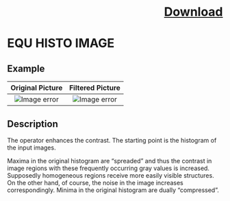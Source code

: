# <p align="right"><a class="github-button" aria-label="Download ntkme/github-buttons on GitHub" href="https://github.com/Balluff-BVS/halconscripts/raw/master/Filters/Enhacement/enhancement_filters.zip" data-icon="octicon-cloud-download">Download</a></p>

EQU HISTO IMAGE
==========

## Example

Original Picture             | Filtered Picture
:-------------------------:|:-------------------------:
![Image error](https://github.com/Balluff-BVS/halconscripts/blob/master/Filters/Enhacement/EquHistoImage/original.png?raw=true)  |  ![Image error](https://github.com/Balluff-BVS/halconscripts/blob/master/Filters/Enhacement/EquHistoImage/equ_histo_image.png?raw=true)

Description
----------

The operator enhances the contrast. The starting point is the histogram of the input images.

Maxima in the original histogram are “spreaded” and thus the contrast in image regions with these frequently occurring gray values is increased. Supposedly homogeneous regions receive more easily visible structures. On the other hand, of course, the noise in the image increases correspondingly. Minima in the original histogram are dually “compressed”.

